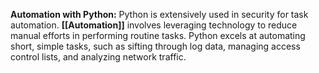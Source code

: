 **Automation with Python:** Python is extensively used in security for task automation. **[[Automation]]** involves leveraging technology to reduce manual efforts in performing routine tasks. Python excels at automating short, simple tasks, such as sifting through log data, managing access control lists, and analyzing network traffic.
